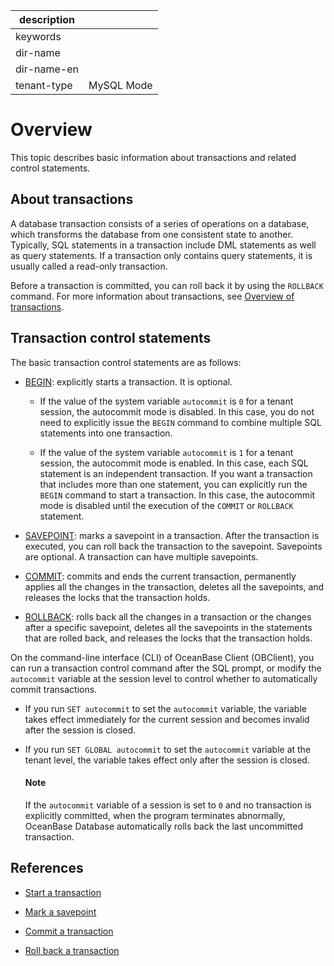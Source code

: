 |description||
|---|---|
|keywords||
|dir-name||
|dir-name-en||
|tenant-type|MySQL Mode|

# Overview

This topic describes basic information about transactions and related control statements.

## About transactions

A database transaction consists of a series of operations on a database, which transforms the database from one consistent state to another. Typically, SQL statements in a transaction include DML statements as well as query statements. If a transaction only contains query statements, it is usually called a read-only transaction.


Before a transaction is committed, you can roll back it by using the `ROLLBACK` command. For more information about transactions, see [Overview of transactions](../../../700.reference/100.oceanbase-database-concepts/800.transaction-management/100.transaction/100.transaction-introduction.md).

## Transaction control statements

The basic transaction control statements are as follows:

* [BEGIN](../600.transaction-in-develop-of-mysql-mode/200.start-a-transaction-of-mysql-mode.md): explicitly starts a transaction. It is optional.

   * If the value of the system variable `autocommit` is `0` for a tenant session, the autocommit mode is disabled. In this case, you do not need to explicitly issue the `BEGIN` command to combine multiple SQL statements into one transaction.  

   * If the value of the system variable `autocommit` is `1` for a tenant session, the autocommit mode is enabled. In this case, each SQL statement is an independent transaction. If you want a transaction that includes more than one statement, you can explicitly run the `BEGIN` command to start a transaction. In this case, the autocommit mode is disabled until the execution of the `COMMIT` or `ROLLBACK` statement.

* [SAVEPOINT](300.transaction-savepoints-of-mysql-mode/100.mark-a-savepoint-of-mysql-mode.md): marks a savepoint in a transaction. After the transaction is executed, you can roll back the transaction to the savepoint. Savepoints are optional. A transaction can have multiple savepoints.

* [COMMIT](../600.transaction-in-develop-of-mysql-mode/400.submit-transaction-of-mysql-mode.md): commits and ends the current transaction, permanently applies all the changes in the transaction, deletes all the savepoints, and releases the locks that the transaction holds.

* [ROLLBACK](../600.transaction-in-develop-of-mysql-mode/500.roll-back-transactions-of-mysql-mode.md): rolls back all the changes in a transaction or the changes after a specific savepoint, deletes all the savepoints in the statements that are rolled back, and releases the locks that the transaction holds.

On the command-line interface (CLI) of OceanBase Client (OBClient), you can run a transaction control command after the SQL prompt, or modify the `autocommit` variable at the session level to control whether to automatically commit transactions.

* If you run `SET autocommit` to set the `autocommit` variable, the variable takes effect immediately for the current session and becomes invalid after the session is closed.

* If you run `SET GLOBAL autocommit` to set the `autocommit` variable at the tenant level, the variable takes effect only after the session is closed.

  <main id="notice" type='explain'>
    <h4>Note</h4>
    <p>If the <code>autocommit</code> variable of a session is set to <code>0</code> and no transaction is explicitly committed, when the program terminates abnormally, OceanBase Database automatically rolls back the last uncommitted transaction. </p>
  </main>

## References

* [Start a transaction](../600.transaction-in-develop-of-mysql-mode/200.start-a-transaction-of-mysql-mode.md)

* [Mark a savepoint](300.transaction-savepoints-of-mysql-mode/100.mark-a-savepoint-of-mysql-mode.md)

* [Commit a transaction](../600.transaction-in-develop-of-mysql-mode/400.submit-transaction-of-mysql-mode.md)

* [Roll back a transaction](../600.transaction-in-develop-of-mysql-mode/500.roll-back-transactions-of-mysql-mode.md)
